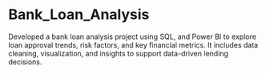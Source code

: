 # Bank_Loan_Analysis
Developed a bank loan analysis project using SQL, and Power BI to explore loan approval trends, risk factors, and key financial metrics. It includes data cleaning, visualization, and insights to support data-driven lending decisions.
